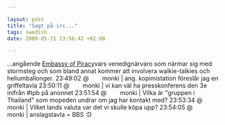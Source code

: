 ```yaml
--- 

layout: post
title: "Sagt på irc..." 
tags: swedish 
date: 2009-05-21 23:56:42 +02:00 

---
```


...angående [Embassy of Piracy](http://embassyofpiracy.org/)vars venedignärvaro som närmar sig med stormsteg och som bland annat kommer att involvera walkie-talkies och heliumballonger. 23:49:02 @        monki | ang. kopimistation föreslår jag en griffeltavla 23:50:11 @        monki | vi kan väl ha presskonferens den 3e inifrån #tpb på anonnet 23:51:54 @        monki | Vilka är "gruppen i Thailand" som mopeden undrar om jag har kontakt med? 23:53:34 @        monki | Vilket lands valuta var det vi skulle köpa upp? 23:54:05 @        monki | anslagstavla = BBS :D 
